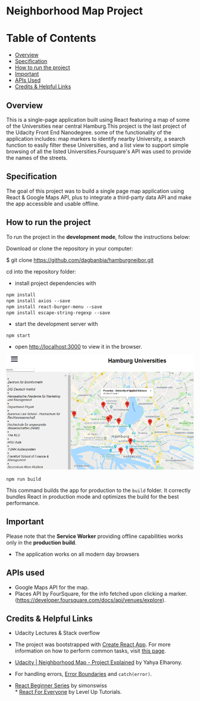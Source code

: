 # Neighborhood Map Project


# Table of Contents

* [Overview](#overview)
* [Specification](#specification)
* [How to run the project](#how-to-run-the-project)
* [Important](#important)
* [APIs Used](#apis-used)
* [Credits & Helpful Links](#credits-&-helpful-links)


## Overview


This is a single-page application built using React featuring a map of some of the Universities near central Hamburg.This project is the last project of the Udacity Front End Nanodegree. 
some of the functionality of the application includes: map markers to identify nearby University, a search function to easily filter these Universities, and a list view to support simple browsing of all the listed Universities.Foursquare's API was used to provide the names of the streets.


## Specification

The goal of this project was to build a single page map application using React & Google Maps API, plus to integrate a third-party data API and make the app accessible and usable offline.


## How to run the project

To run the project in the **development mode**, follow the instructions below: 

Download or clone the repository in your computer:

$ git clone https://github.com/dagbanbia/hamburgneibor.git


cd into the repository folder: 
* install project dependencies with 
```
npm install
npm install axios --save
npm install react-burger-menu --save
npm install escape-string-regexp --save
```
* start the development server with 
```
npm start
```
* open [http://localhost:3000](http://localhost:3000) to view it in the browser.

<img src="img/ham.png" alt="IMAGE OF THE APPLICATION">
 
```
npm run build
```
This command builds the app for production to the `build` folder. It correctly bundles React in production mode and optimizes the build for the best performance.


## Important

Please note that the **Service Worker** providing offline capabilities works only in the **production build**.

* The application works on all modern day browsers 


## APIs used

* Google Maps API for the map.
* Places API by FourSquare, for the info fetched upon clicking a marker.<br>
(https://developer.foursquare.com/docs/api/venues/explore).


## Credits & Helpful Links

* Udacity Lectures  & Stack overflow
* The project was bootstrapped with [Create React App](https://github.com/facebookincubator/create-react-app). For more information on how to perform common tasks, visit [this page](https://github.com/facebookincubator/create-react-app/blob/master/packages/react-scripts/template/README.md).
* [Udacity | Neighborhood Map - Project Explained](https://www.youtube.com/playlist?list=PLgOB68PvvmWCGNn8UMTpcfQEiITzxEEA1) by Yahya Elharony.                                    
* For handling errors, [Error Boundaries](https://reactjs.org/docs/error-boundaries.html) and `catch(error)`. 

* [React Beginner Series](https://www.youtube.com/playlist?list=PLHrxuCR-0CcT7hgVVlh0lBWTqYkEEF55m) by simonswiss 
<br> * [React For Everyone](https://www.youtube.com/playlist?list=PLLnpHn493BHFfs3Uj5tvx17mXk4B4ws4p) by Level Up Tutorials.




